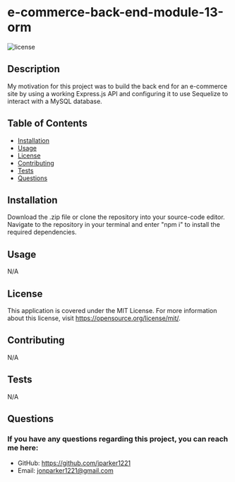 # e-commerce-back-end-module-13-orm

![license](https://img.shields.io/badge/license-MIT-green)

## Description

My motivation for this project was to build the back end for an e-commerce site by using a working Express.js API and configuring it to use Sequelize to interact with a MySQL database.

## Table of Contents

- [Installation](#installation)
- [Usage](#usage)
- [License](#license)
- [Contributing](#contributing)
- [Tests](#tests)
- [Questions](#questions)

## Installation

Download the .zip file or clone the repository into your source-code editor. Navigate to the repository in your terminal and enter "npm i" to install the required dependencies.

## Usage

N/A

## License

This application is covered under the MIT License. For more information about this license, visit https://opensource.org/license/mit/.

## Contributing

N/A

## Tests

N/A

## Questions

### If you have any questions regarding this project, you can reach me here:

- GitHub: https://github.com/jparker1221
- Email: jonparker1221@gmail.com